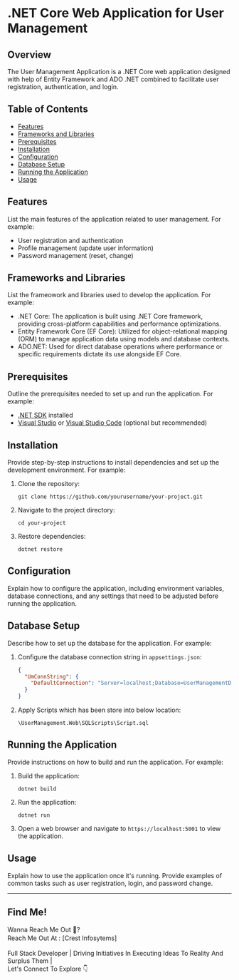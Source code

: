 # .NET Core Web Application for User Management

## Overview

The User Management Application is a .NET Core web application designed with help of Entity Framework and ADO .NET combined to facilitate user registration, authentication, and login.

## Table of Contents

- [Features](#features)
- [Frameworks and Libraries](#frameworks-and-libraries)
- [Prerequisites](#prerequisites)
- [Installation](#installation)
- [Configuration](#configuration)
- [Database Setup](#database-setup)
- [Running the Application](#running-the-application)
- [Usage](#usage)

## Features

List the main features of the application related to user management. For example:

- User registration and authentication
- Profile management (update user information)
- Password management (reset, change)

## Frameworks and Libraries

List the frameowork and libraries used to develop the application. For example:

- .NET Core: The application is built using .NET Core framework, providing cross-platform capabilities and performance optimizations.
- Entity Framework Core (EF Core): Utilized for object-relational mapping (ORM) to manage application data using models and database contexts.
- ADO.NET: Used for direct database operations where performance or specific requirements dictate its use alongside EF Core.

## Prerequisites

Outline the prerequisites needed to set up and run the application. For example:

- [.NET SDK](https://dotnet.microsoft.com/download) installed
- [Visual Studio](https://visualstudio.microsoft.com/) or [Visual Studio Code](https://code.visualstudio.com/) (optional but recommended)

## Installation

Provide step-by-step instructions to install dependencies and set up the development environment. For example:

1. Clone the repository:
   ```
   git clone https://github.com/yourusername/your-project.git
   ```

2. Navigate to the project directory:
   ```
   cd your-project
   ```

3. Restore dependencies:
   ```
   dotnet restore
   ```

## Configuration

Explain how to configure the application, including environment variables, database connections, and any settings that need to be adjusted before running the application.

## Database Setup

Describe how to set up the database for the application. For example:

1. Configure the database connection string in `appsettings.json`:
   ```json
   {
     "UmConnString": {
       "DefaultConnection": "Server=localhost;Database=UserManagementDb;Trusted_Connection=True;"
     }
   }
   ```

2. Apply Scripts which has been store into below location:
   ```
   \UserManagement.Web\SQLScripts\Script.sql
   ```

## Running the Application

Provide instructions on how to build and run the application. For example:

1. Build the application:
   ```
   dotnet build
   ```

2. Run the application:
   ```
   dotnet run
   ```

3. Open a web browser and navigate to `https://localhost:5001` to view the application.

## Usage

Explain how to use the application once it's running. Provide examples of common tasks such as user registration, login, and password change.

---

## Find Me!

Wanna Reach Me Out 📌?<br/>
Reach Me Out At :
[Crest Infosytems]
<a href="https://www.linkedin.com/company/crest-infosystems-pvt-ltd/"><img src="src/public/assets/images/linkedin.svg" width="16" height="16"></img></a>
<br/>
<br/>
Full Stack Developer | Driving Initiatives In Executing Ideas To Reality And Surplus Them |<br/>
Let's Connect To Explore 👇<br />
<a href="https://www.linkedin.com/company/crest-infosystems-pvt-ltd/"><img src="src/public/assets/images/linkedin.svg" width="16" height="16"></img></a>